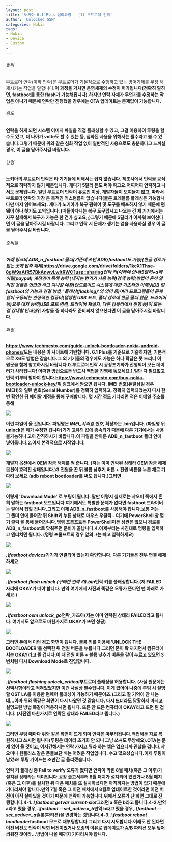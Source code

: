 ```yaml
---
layout: post
title: '노키아 6.1 Plus 심화과정 - (1) 부트로더 언락'
author: 'Unlocked GSM'
categories: Nokia
tags:
- Nokia
- Device
- Custom
- 
---
```



<script> location.href='https://cafe.naver.com/develoid/822252' ; </script>

<p>
 <h6 >정의</h6>
</p>
<p>
 <p>부트로더 언락(이하 언락)은 부트로더가 기본적으로 수행하고 있는 방어기제를 무장 해제시키는 작업을 말합니다.<b>이 과정을 거치면 운영체제의 수정이 허가됩니다(정확히 말하면, fastboot를 통한 flash가 가능해집니다).<b>하지만 언락 자체가 무언가를 수정하는 작업은 아니기 때문에 언락만 진행했을 경우에는 OTA 업데이트는 문제없이 가능합니다.</p>
</p>
<p>
 <h6 >용도</h6>
</p>
<p>
 <p>언락을 하게 되면 시스템 이미지 파일을 직접 플래싱할 수 있고, 그걸 이용하여 루팅을 할 수도 있고, 더 나아가 volte도 할 수 있는 등, 심화된 사용을 위해서는 필수라고 볼 수 있습니다.<b>그렇기 때문에 위와 같은 <b>심화 작업 없이 일반적인 사용으로도 충분하다고 느끼실 경우, 이 글을 닫아주시길 바랍니다.</b><b></p>
</p>
<p>
 <h6 >난점</h6>
</p>
<p>
 <p>노키아의 부트로더 언락은 타 기기들에 비해서는 쉽지 않습니다. 제조사에서 언락을 공식적으로 허락하지 않기 때문입니다.&nbsp;게다가 <b>5달러</b> 돈도 써야 하고요.<b>어찌어찌 언락하고 나서도 문제입니다. 일단 부트로더 언락이 유료인 이상, 개발자들이 모여들지 않고, 따라서 부트로더 언락의 가장 큰 목적인 <b>커스텀롬이 없습니다</b>(물론 트레블롬 플래싱은 가능합니다만 마저 읽어보세요). 게다가 노키아가 <b>복구 펌웨어 및 도구를 배포하지 않기 때문에</b> 펌웨어 하나 찾기도 고역입니다. (떠돌아다니는 복구 도구랍시고 나오는 건 제 기기에서는 자꾸 실패해서 복구가 가능은 한 건가 싶고요;;)<b>그렇기 때문에 <b>5달러가</b><b>&nbsp;아까워 보이신다면 이 글을 닫아주시길 바랍니다.&nbsp;</b><b>그리고&nbsp;<b>언락 시 문제가 생기는 앱을 사용하실 경우 이 글을 닫아주시길 바랍니다.</b><b></p>
</p>
<p>
 <p>
  <p></p>
 </p>
</p>
<p>
 <h6 >준비물</h6>
</p>
<p>
 <p><i>아래 링크의 ADB_n_fastboot 폴더(기존에 쓰던 ADB/fastboot도 가능)</i><b><i>(한글 경로가 없는 곳에 압축 해제)</i><b><i></i><a href="https://drive.google.com/drive/folders/1kcX1Thse-8gW9aAfR57BkAnwvLwItRWC?usp=sharing">https://drive.google.com/drive/folders/1kcX1Thse-8gW9aAfR57BkAnwvLwItRWC?usp=sharing</a><b><i>언락 키(아래에 안내)</i><b><i>5달러+a</i><b><i>페이팔(paypal) 계정</i><b><i>영어 독해 능력 (내지는 번역기 사용 능력)</i><b><i>검색 능력(방법이 흔히 알려진 것들은 언급만 하고 지나갈 예정)</i><i></i><i></i><b><i>안드로이드 시스템에 대한 기초적인 이해(ADB 및 fastboot의 기능과 연결 방법, '플래싱(flashing)'의 의미 등)</i><b><i>여러 프로그램들이 문제없이 구동되는 안정적인 컴퓨터(멀쩡한 USB 포트, 폴더 경로에 한글 폴더 없음, 드라이버 등)</i><b><i>오류 대처 능력(USB 포트 변경, 드라이버 재설치, 다른 컴퓨터에서 진행 등)</i><b><i>이 모든 걸 감내할 인내심</i><b><i></i><b><b>위 사항들 중 하나라도 준비되지 않으셨다면 이 글을 닫아주시길 바랍니다.</b><b></p>
</p>
<p>
 <h6 >과정</h6>
</p>
<p>
 <p><a href="https://www.techmesto.com/guide-unlock-bootloader-nokia-android-phones/">https://www.techmesto.com/guide-unlock-bootloader-nokia-android-phones/</a><b>모든 내용은 이 사이트에 기반합니다. 6.1 Plus를 기준으로 기술하지만, 기본적으로 X6도 방법은 같습니다.<b>그 외 기기들의 경우에도 가능은 하나 확답은 못 드리니 이 원문을 함께 참고하시길 바랍니다.<b><b><b>0.<b><b>부트로더 언락 시 공장초기화가 진행되어 모든 데이터가 사라집니다! 어떠한 방법으로든 반드시 백업을 진행해 놓으세요.</b><b><b><b>1.<b>일단 다 필요없고 <b>언락 키</b>부터 받아야 합니다.<b><a href="https://www.techmesto.com/buy-nokia-bootloader-unlock-key/">https://www.techmesto.com/buy-nokia-bootloader-unlock-key/</a><b>위 링크에서 받으면 됩니다. <b>IMEI 번호(듀얼심일 경우 IMEI1)와 일련 번호(Serial Number)</b>를 정확히 입력하고, 정확히 입력되었는지 다시 한번 확인한 뒤 페이팔 계정을 통해 구매합니다.&nbsp;<b>몇 시간 정도 기다리면 적은 이메일 주소를 통해</p>
</p>
<p>
 <p>
  <img src="https://dthumb-phinf.pstatic.net/?src=%22https%3A%2F%2Fblogfiles.pstatic.net%2FMjAxODA5MTFfMjYz%2FMDAxNTM2NjU3NjM0OTUw.UBMMF-RZWJMAa9Tw9fSGj2i9zUov_tcFygho7hu45Pcg.WfJ5bl8GmxowqyfzL_L2HWsYyZhhma_0AmkUEuJacmYg.PNG.kevin110419%2Fimage_2063605591536657497584.png%22&amp;type=cafe_wa740">
 </p>
</p>
<p>
 <p>이런 파일이 올 것입니다. 파일명은 <i>IMEI_시리얼 번호</i>, 확장자는 .bin입니다. (파일명 뒤 unlock은 제가 수정한 겁니다)<b>기기 고유의 값에 종속되기 때문에 다른 기기에서는 사용 불가능하니 고이 간직하시기 바랍니다.<b>이 파일을 받아둔 <b>ADB_n_fastboot 폴더 안에 넣어둡니다.</b><b><b><b>2.<b>이제 본격적으로 시작입니다.<b></p>
</p>
<p>
 <p>
  <img src="https://dthumb-phinf.pstatic.net/?src=%22https%3A%2F%2Fblogfiles.pstatic.net%2FMjAxODA5MTFfODUg%2FMDAxNTM2NjYxNjcwNTI5.ISYQtevO8rTfB7HxG7FGWYx6nlsyGfb0bZIkM02WISUg.TPjv03M7oXngb81PNB6DE35pmWG7yeKpNJ17O2aWKW4g.PNG.kevin110419%2Fimage_2474946181536659182649.png%22&amp;type=cafe_wa740">
 </p>
</p>
<p>
 <p>개발자 옵션에서 <b>OEM 잠금 해제</b>를 켜 줍니다. (저는 이미 언락된 상태라 OEM 잠금 해제 옵션이 흐려진 상태입니다.)<b><b><b>3.<b>전원을 끈 뒤 <b>볼륨 낮추기 버튼 + 전원 버튼을 누른 채</b>로 기다려 보세요.<b>(adb reboot bootloader를 써도 됩니다.)<b>그러면<b></p>
</p>
<p>
 <p>
  <img src="https://dthumb-phinf.pstatic.net/?src=%22https%3A%2F%2Fblogfiles.pstatic.net%2FMjAxODA5MTFfODgg%2FMDAxNTM2NjU5MzAxOTA5.pfmYCyvixlDuyYcGjO7cXLGTu0sJoImnM1QR-yZ3wSYg.nQEoHqTMtPq5bX3k8O-oUkjDq-HQ2zQFpM4E7TIcpcsg.JPEG.kevin110419%2FIMG_0007.JPG%22&amp;type=cafe_wa740">
 </p>
</p>
<p>
 <p>이렇게 'Download Mode' 로 부팅이 됩니다. 말만 이렇지 실제로는 샤오미 쪽에서 흔히 말하는 fastboot 모드입니다.<b>여기에서도 특별한 문제가 없다면 fastboot 드라이버는 알아서 잡힐 겁니다.<b>그리고 이제 ADB_n_fastboot를 사용해야 합니다.<b>보통 저는 그&nbsp;<b>폴더 안에 들어간 뒤 Shift키 누른 상태로 마우스 우클릭 - 여기에 PowerShell 창 열기 클릭</b>&nbsp;을 통해 들어갑니다.<b>명령 프롬프트든 PowerShell이든 상관은 없으니&nbsp;<b>경로를 ADB_n_fastboot로 맞춰주면 준비가 끝납니다.</b><b><b><b>4.<b>이제부터는 사진대로 명령을 입력하고 엔터치면 됩니다. (명령 프롬프트의 경우 앞의 .\는 빼고 입력하세요)<b></p>
</p>
<p>
 <p>
  <img src="https://dthumb-phinf.pstatic.net/?src=%22https%3A%2F%2Fblogfiles.pstatic.net%2FMjAxODA5MTFfOTgg%2FMDAxNTM2NjYwODI0Njkz.HYyAXrfWk3w4QH9Mo6bYSizQMNQ4gGG3TW0jw0Vmz2cg.mpJNX4QUASxQTUQ48bmoQBAfcVI_di-0sGQsGPQWbBAg.PNG.kevin110419%2Fimage_4676014711536660804218.png%22&amp;type=cafe_wa740">
 </p>
</p>
<p>
 <p><i>.\fastboot devices</i><b>기기가 연결되어 있는지 확인합니다. 다른 기기들은 전부 연결 해제하세요.</p>
</p>
<p>
 <p>
  <img src="https://dthumb-phinf.pstatic.net/?src=%22https%3A%2F%2Fblogfiles.pstatic.net%2FMjAxODA5MTFfMjE1%2FMDAxNTM2NjY4NTExNTc3.JNeJ-y84Dcb_IbpNYk3qmqeUTtvMgr6Cj9Yj75GoHdUg.S8M6BXM7tYNV2KbJANda7v6XgyzGC2D96rVkxPoi7Xkg.PNG.kevin110419%2Fimage_1053896751536668487201.png%22&amp;type=cafe_wa740">
 </p>
</p>
<p>
 <p><i>.\fastboot flash unlock (구매한 언락 키).bin</i><b>언락 키를 플래싱합니다.<b>(저 FAILED 자리에 OKAY가 떠야 합니다. 만약 여기에서 사진과 똑같은 오류가 뜬다면 맨 아래로 가세요.)</p>
</p>
<p>
 <p>
  <img src="https://dthumb-phinf.pstatic.net/?src=%22https%3A%2F%2Fblogfiles.pstatic.net%2FMjAxODA5MTFfNjQg%2FMDAxNTM2NjYwOTE1NDc5.-2Ux0wnGnDI5JxequOmyn3nLh25TE6hM1u4ITLaQl9Ag.V0V8M-kGHsxrC28_HCDC92_Onah0naaM6OybTiKHyp4g.PNG.kevin110419%2F%25EC%25BA%25A1%25EC%25B2%25985.PNG%22&amp;type=cafe_wa740">
 </p>
</p>
<p>
 <p><i>.\fastboot oem unlock_go</i><b>언락_가즈아<b>(저는 이미 언락된 상태라 FAILED라고 뜹니다. 여기서도 앞으로도 마찬가지로 OKAY가 뜨면 성공)<b></p>
</p>
<p>
 <p>
  <img src="https://dthumb-phinf.pstatic.net/?src=%22https%3A%2F%2Fblogfiles.pstatic.net%2FMjAxODA5MTFfNTcg%2FMDAxNTM2NjYxMzk5NzQ3.qnafa1Q2pLXilEHdLPY1cidn0gMbyfmOs8UzZnrFJbUg.08MNlVqKR6mzPFXuzegGuHm7_pTbJH8NycoBws3xvcMg.JPEG.kevin110419%2FIMG_0004.jpg%22&amp;type=cafe_wa740">
 </p>
</p>
<p>
 <p>그러면 폰에서 이런 경고 화면이 뜹니다. 볼륨 키를 이용해 '<b>UNLOCK THE BOOTLOADER</b>'를 선택한 뒤 전원 버튼을 누릅니다.<b>그러면 폰이 확 꺼지면서 컴퓨터에서는 OKAY라고 뜰 겁니다.<b>이 때 전원 버튼 + 볼륨 낮추기 버튼을 같이 누르고 있으면 3번처럼 다시 Download Mode로 진입합니다.<b></p>
</p>
<p>
 <p>
  <img src="https://dthumb-phinf.pstatic.net/?src=%22https%3A%2F%2Fblogfiles.pstatic.net%2FMjAxODA5MTFfMTUy%2FMDAxNTM2NjYxMDI2MTgy.6Bb7ILgqTFBjPoa23dWhlJXBl75jw8Ed4f6pFAJQLQAg.uegOm4AF0V9iyukRTP3B8IuLdbGvNLK06u6LmLXew6cg.PNG.kevin110419%2F%25EC%25BA%25A1%25EC%25B2%25986.PNG%22&amp;type=cafe_wa740">
 </p>
</p>
<p>
 <p><i>.\fastboot flashing unlock_critical</i><b>부트로더 플래싱을 허용합니다. <b>(사실 원문에는 선택사항이라고 적혀있었지만 이건 사실상 필수입니다. 이게 있어야 나중에 루팅 시 설명할 OST LA를 이용한 펌웨어 플래싱이 가능하기 때문이죠.)<b>그리고 잘 기억이 안 나는데...아마 위와 똑같은 화면이 다시 나왔던 것 같습니다. 다시 뜨더라도 당황하지 마시고 설명드린 방법 똑같이 적용하시면 됩니다. 뜨든 안 뜨든 컴퓨터에 <b>OKAY</b>라고 뜨면 된 겁니다.&nbsp;(사진엔 마찬가지로 언락된 상태라 FAILED라고 뜹니다.)<b><b><b><b></p>
</p>
<p>
 <p>
  <img src="https://dthumb-phinf.pstatic.net/?src=%22https%3A%2F%2Fblogfiles.pstatic.net%2FMjAxODA5MTFfMTM0%2FMDAxNTM2NjY4MzIyODc1.siBNXop_DSsk2vKcZifN5-QXa43FE4B9fNQJt4pzEBgg.CAr4AYkN44LFAuQTFeLXf6x3n0XtzTL3g-FiNCb5b80g.JPEG.kevin110419%2Fimage_4179299931536668163931.jpg%22&amp;type=cafe_wa740">
 </p>
</p>
<p>
 <p>그러면 부팅 때마다 위와 같은 화면이 뜨게 되며 언락은 마무리됩니다.<b>백업해둔 자료 복원하시고 쓰시면 됩니다(루팅은 데이터 초기화 안 되니 그냥 쓰셔도 무방해요).<b>OTA는 문제 없이 올 것이고, 어지간해서는 언락 가지고 뭐라 하는 앱은 없으니까 괜찮을 겁니다.<b>샤오미나 원플러스 같은 폰들보단 배는 어려운 작업입니다. 수고 많으셨습니다.<b>이제 <b>루팅</b>이 남았죠! 루팅 가이드는 조만간 글 올리겠습니다.</p>
</p>
<p>
 <p>
  <p></p>
 </p>
</p>
<p>
 <p>언락 키 플래싱 중 Fail to verify 오류가 떴다면 <b>언락이 막힌 8월 패치(혹은 그 이후)가 설치된 상태</b>라는 의미입니다.<b>공장 출고서부터 8월 패치가 설치되어 있었거나 8월 패치(혹은 그 이후)를 설치한 뒤 다음 패치를 또 설치하셨다면 아직까지는 방법이 없기 때문에 <b>기다리셔야 합니다.</b><b>만약 7월 혹은 그 이전 패치에서 8월로 업데이트한 것이라면 이전 버전이 아직 살아있을 것이기 때문에 언락이 가능합니다.<b>위에서 오류가 난 화면 그대로 진행합니다.<b><b>4-1.<b><i>.\fastboot getvar current-slot</i><b>그러면 a 혹은 b라고 뜹니다.<b><b>4-2.<b>만약 a라고 떴을 경우,<b><i>.\fastboot --set_active=_b</i><b>만약 b라고 떴을 경우,<b><i>.\fastboot --set_active=_a</i><b>슬롯(파티션)을 변경하는 것입니다.<b><b>4-3.<b><i>.\fastboot reboot bootloader</i><b>fastboot 모드로 재부팅합니다.<b><b>그리고 다시 시도합니다.<b>이래도 안 된다면 이전 버전도 언락이 막힌 버전이었거나 모종의 이유로 업데이트가 A/B 파티션 모두 덮어씌워진 것이라...<b>방법이 나올 때까지 기다리셔야 합니다.</b></p>
</p>
